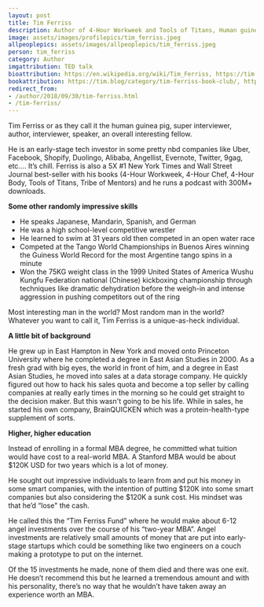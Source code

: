 ```yaml
---
layout: post
title: Tim Ferriss
description: Author of 4-Hour Workweek and Tools of Titans, Human guinea pig, Podcaster, Investor
image: assets/images/profilepics/tim_ferriss.jpeg
allpeoplepics: assets/images/allpeoplepics/tim_ferriss.jpeg
person: tim_ferriss
category: Author
imgattribution: TED talk
bioattribution: https://en.wikipedia.org/wiki/Tim_Ferriss, https://tim.blog/2010/06/28/mba/, https://tim.blog/about/, https://www.inc.com/jeff-haden/before-tim-ferriss-became-tim-ferriss-a-true-story.html, https://www.entrepreneur.com/author/tim-ferriss 
bookattribution: https://tim.blog/category/tim-ferriss-book-club/, https://www.audible.com/ep/TimsBooks?bp_ua=yes&source_code=AUDGBWS0908149AUW 
redirect_from: 
- /author/2018/09/30/tim-ferriss.html
- /tim-ferriss/
---
```


Tim Ferriss or as they call it the human guinea pig, super interviewer, author, interviewer, speaker, an overall interesting fellow. 

He is an early-stage tech investor in some pretty nbd companies like Uber, Facebook, Shopify, Duolingo, Alibaba, Angellist, Evernote, Twitter, 9gag, etc…. It’s chill. Ferriss is also a 5X #1 New York Times and Wall Street Journal best-seller with his books (4-Hour Workweek, 4-Hour Chef, 4-Hour Body, Tools of Titans, Tribe of Mentors) and he runs a podcast with 300M+ downloads. 

<b>Some other randomly impressive skills</b>

* He speaks Japanese, Mandarin, Spanish, and German
* He was a high school-level competitive wrestler
* He learned to swim at 31 years old then competed in an open water race
* Competed at the Tango World Championships in Buenos Aires winning the Guiness World Record for the most Argentine tango spins in a minute
* Won the 75KG weight class in the 1999 United States of America Wushu Kungfu Federation national (Chinese) kickboxing championship through techniques like dramatic dehydration before the weigh-in and intense aggression in pushing competitors out of the ring

Most interesting man in the world? Most random man in the world? Whatever you want to call it, Tim Ferriss is a unique-as-heck individual. 

<b>A little bit of background</b>

He grew up in East Hampton in New York and moved onto Princeton University where he completed a degree in East Asian Studies in 2000. As a fresh grad with big eyes, the world in front of him, and a degree in East Asian Studies, he moved into sales at a data storage company. He quickly figured out how to hack his sales quota and become a top seller by calling companies at really early times in the morning so he could get straight to the decision maker. But this wasn't going to be his life. While in sales, he started his own company, BrainQUICKEN which was a protein-health-type supplement of sorts. 

<b>Higher, higher education</b>

Instead of enrolling in a formal MBA degree, he committed what tuition would have cost to a real-world MBA. A Stanford MBA would be about $120K USD for two years which is a lot of money. 

He sought out impressive individuals to learn from and put his money in some smart companies, with the intention of putting $120K into some smart companies but also considering the $120K a sunk cost. His mindset was that he’d “lose" the cash.  

He called this the “Tim Ferriss Fund” where he would make about 6-12 angel investments over the course of his “two-year MBA”. Angel investments are relatively small amounts of money that are put into early-stage startups which could be something like two engineers on a couch making a prototype to put on the internet. 

Of the 15 investments he made, none of them died and there was one exit. He doesn’t recommend this but he learned a tremendous amount and with his personality, there’s no way that he wouldn’t have taken away an experience worth an MBA. 







